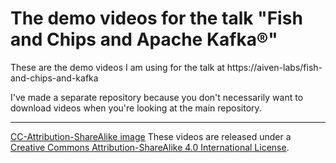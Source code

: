 # The demo videos for the talk "Fish and Chips and Apache Kafka®"

These are the demo videos I am using for the talk at
https://aiven-labs/fish-and-chips-and-kafka

I've made a separate repository because you don't necessarily
want to download videos when you're looking at the main repository.

--------
[CC-Attribution-ShareAlike image](images/cc-attribution-sharealike-88x31.png)
These videos are released under a [Creative Commons Attribution-ShareAlike 4.0
International License](http://creativecommons.org/licenses/by-sa/4.0).
